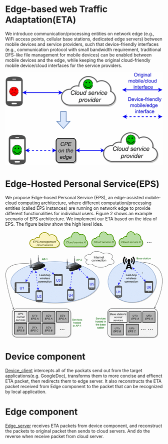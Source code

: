 # Edge-based web Traffic Adaptation(ETA) #

We introduce communication/processing entities on network edge (e.g., WiFi access points, cellular base stations, dedicated edge servers) between mobile devices and service providers, such that device-friendly interfaces (e.g., communication protocol with small bandwidth requirement, traditional DFS-like file management for mobile devices) can be enabled between mobile devices and the edge, while keeping the original cloud-friendly mobile device/cloud interfaces for the service providers.
<center>

![](Overview.gif)

</center>

# Edge-Hosted Personal Service(EPS) #

We propose Edge-hosed Personal Service (EPS), an edge-assisted mobile-cloud computing architecture, where different computation/processing entities (called EPS instances) are running on network edge to provide different functionalities for individual users. Figure 2 shows an example scenario of EPS architecture. We implement our ETA based on the idea of EPS. The figure below show the high level idea.
<center>

![](EPS-Design.gif)

</center>

# Device component #

[Device_client](./device_client) intercepts all of the packats send out from the target applications(e.g. GoogleDoc), transforms them to more concise and effienct ETA packet, then redirects them to edge server.
It also reconstructs the ETA packet received from Edge component to the packet that can be recognized by local application.

# Edge component #

[Edge_server](./edge_server) receives ETA packets from device component, and reconstruct the packets to original packet then sends to cloud servers. And do the reverse when receive packet from cloud server.
